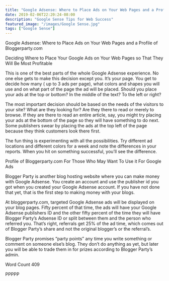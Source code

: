 ```yaml
---
title: "Google Adsense: Where to Place Ads on Your Web Pages and a Profile of Bloggerparty.com"
date: 2019-02-06T22:20:24-08:00
description: "Google Sense Tips for Web Success"
featured_image: "/images/Google Sense.jpg"
tags: ["Google Sense"]
---
```


Google Adsense: Where to Place Ads on Your Web Pages and a Profile of Bloggerparty.com

Deciding Where to Place Your Google Ads on Your Web Pages so That They Will Be Most Profitable

This is one of the best parts of the whole Google Adsense experience. No one else gets to make this decision except you.  It’s your page.  You get to decide how many ( up to 3 ads per page), what colors and shapes you will use and on what part of the page the ad will be placed.  Should you place your ads at the top or bottom?  In the middle of the text?  To the left or right?

The most important decision should be based on the needs of the visitors to your site?  What are they looking for? Are they there to read or merely to browse.  If they are there to read an entire article, say, you might try placing your ads at the bottom of the page so they will have something to do next.  Some publishers swear by placing the ads at the top left of the page because they think customers look there first.

The fun thing is experimenting with all the possibilities.  Try different ad locations and different colors for a week and note the differences in your reports.  When you hit on something successful, you’ll see the difference. 

Profile of Bloggerparty.com For Those Who May Want To Use it For Google Ads

Blogger Party is another blog hosting website where you can make money with Google Adsense.  You create an account and use the publisher id you got when you created your Google Adsense account.  If you have not done that yet, that is the first step to making money with your blogs.

At bloggerparty.com,  targeted Google Adsense ads will be displayed on your blog pages.  Fifty percent of that time, the ads will have your Google Adsense publishers ID and the other fifty percent of the time they will have Blogger Party’s Adsense ID or split between them and the person who referred you.  That’s right, referrals get 25% of the ad time, which comes out of Blogger Party’s share and not the original blogger’s or the referral’s.

Blogger Party promises “party points” any time you write something or comment on someone else’s blog.  They don’t do anything as yet, but later you will be able to trade them in for prizes according to Blogger Party’s admin.

Word Count 409

PPPPP
